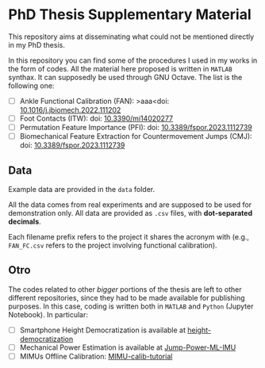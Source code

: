 # PhD Thesis Supplementary Material

This repository aims at disseminating what could not be mentioned directly in my PhD thesis.

In this repository you can find some of the procedures I used in my works in the form of codes. All the material here proposed is written in ```MATLAB``` synthax. It can supposedly be used through GNU Octave. The list is the following one:

- [ ] Ankle Functional Calibration (FAN): >aaa<doi: [10.1016/j.jbiomech.2022.111202](https://doi.org/10.1016/j.jbiomech.2022.111202)
- [ ] Foot Contacts (ITW): doi: [10.3390/mi14020277](https://doi.org/10.3390/mi14020277)
- [ ] Permutation Feature Importance (PFI): doi: [10.3389/fspor.2023.1112739](https://doi.org/10.3389/fspor.2023.1112739)
- [ ] Biomechanical Feature Extraction for Countermovement Jumps (CMJ): doi: [10.3389/fspor.2023.1112739](https://doi.org/10.3389/fspor.2023.1112739)

## Data

Example data are provided in the ```data``` folder. 

All the data comes from real experiments and are supposed to be used for demonstration only. All data are provided as ```.csv``` files, with **dot-separated decimals**.

Each filename prefix refers to the project it shares the acronym with (e.g., ```FAN_FC.csv``` refers to the project involving functional calibration). 

## Otro 

The codes related to other *bigger* portions of the thesis are left to other different repositories, since they had to be made available for publishing purposes. In this case, coding is written both in ```MATLAB``` and ```Python``` (Jupyter Notebook). In particular:

- [ ] Smartphone Height Democratization is available at [height-democratization](https://github.com/Maskul93/height-democratization)
- [ ] Mechanical Power Estimation is available at [Jump-Power-ML-IMU](https://github.com/Maskul93/Jump-Power-ML-IMU)
- [ ] MIMUs Offline Calibration: [MIMU-calib-tutorial](https://github.com/Maskul93/MIMU-calib-tutorial)
